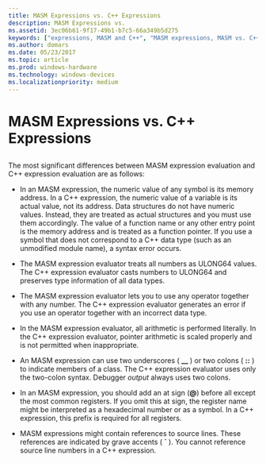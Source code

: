 ```yaml
---
title: MASM Expressions vs. C++ Expressions
description: MASM Expressions vs.
ms.assetid: 3ec06b61-9f17-49b1-b7c5-66a349b5d275
keywords: ["expressions, MASM and C++", "MASM expressions, MASM vs. C++", "C++ expressions, C++ vs. MASM"]
ms.author: domars
ms.date: 05/23/2017
ms.topic: article
ms.prod: windows-hardware
ms.technology: windows-devices
ms.localizationpriority: medium
---
```


# MASM Expressions vs. C++ Expressions


## <span id="ddk_masm_expressions_vs__c_expressions_dbg"></span><span id="DDK_MASM_EXPRESSIONS_VS__C_EXPRESSIONS_DBG"></span>


The most significant differences between MASM expression evaluation and C++ expression evaluation are as follows:

-   In an MASM expression, the numeric value of any symbol is its memory address. In a C++ expression, the numeric value of a variable is its actual value, not its address. Data structures do not have numeric values. Instead, they are treated as actual structures and you must use them accordingly. The value of a function name or any other entry point is the memory address and is treated as a function pointer. If you use a symbol that does not correspond to a C++ data type (such as an unmodified module name), a syntax error occurs.

-   The MASM expression evaluator treats all numbers as ULONG64 values. The C++ expression evaluator casts numbers to ULONG64 and preserves type information of all data types.

-   The MASM expression evaluator lets you to use any operator together with any number. The C++ expression evaluator generates an error if you use an operator together with an incorrect data type.

-   In the MASM expression evaluator, all arithmetic is performed literally. In the C++ expression evaluator, pointer arithmetic is scaled properly and is not permitted when inappropriate.

-   An MASM expression can use two underscores ( **\_\_** ) or two colons ( **::** ) to indicate members of a class. The C++ expression evaluator uses only the two-colon syntax. Debugger *output* always uses two colons.

-   In an MASM expression, you should add an at sign (**@**) before all except the most common registers. If you omit this at sign, the register name might be interpreted as a hexadecimal number or as a symbol. In a C++ expression, this prefix is required for all registers.

-   MASM expressions might contain references to source lines. These references are indicated by grave accents ( **\`** ). You cannot reference source line numbers in a C++ expression.

 

 





